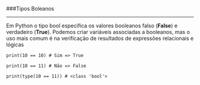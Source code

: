 ###Tipos Boleanos
****
Em Python o tipo bool especifica os valores booleanos falso (**False**) e verdadeiro (**True**). Podemos criar variáveis associadas a booleanos, mas o uso mais comum é na verificação de resultados de expressões relacionais e lógicas

```
print(10 == 10) # Sim => True

print(10 == 11) # Não => False

print(type(10 == 11)) # <class 'bool'>
```
